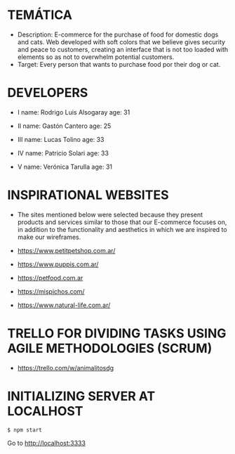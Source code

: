 # TEMÁTICA
- Description: E-commerce for the purchase of food for domestic dogs and cats. Web developed with soft colors that we believe gives security and peace to customers, creating an interface that is not too loaded with elements so as not to overwhelm potential customers.
- Target: Every person that wants to purchase food por their dog or cat. 


# DEVELOPERS

- I
name: Rodrigo Luis Alsogaray
age: 31

- II
name: Gastón Cantero
age: 25

- III
name: Lucas Tolino
age: 33

- IV
name: Patricio Solari
age: 33

- V
name: Verónica Tarulla
age: 31


# INSPIRATIONAL WEBSITES

- The sites mentioned below were selected because they present products and services similar to those that our E-commerce focuses on, in addition to the functionality and aesthetics in which we are inspired to make our wireframes.

- https://www.petitpetshop.com.ar/
- https://www.puppis.com.ar/
- https://petfood.com.ar
- https://mispichos.com/
- https://www.natural-life.com.ar/


# TRELLO FOR DIVIDING TASKS USING AGILE METHODOLOGIES (SCRUM)
- https://trello.com/w/animalitosdg


# INITIALIZING SERVER  AT LOCALHOST

```terminal
$ npm start
```

Go to [http://localhost:3333](http://localhost:3333)
